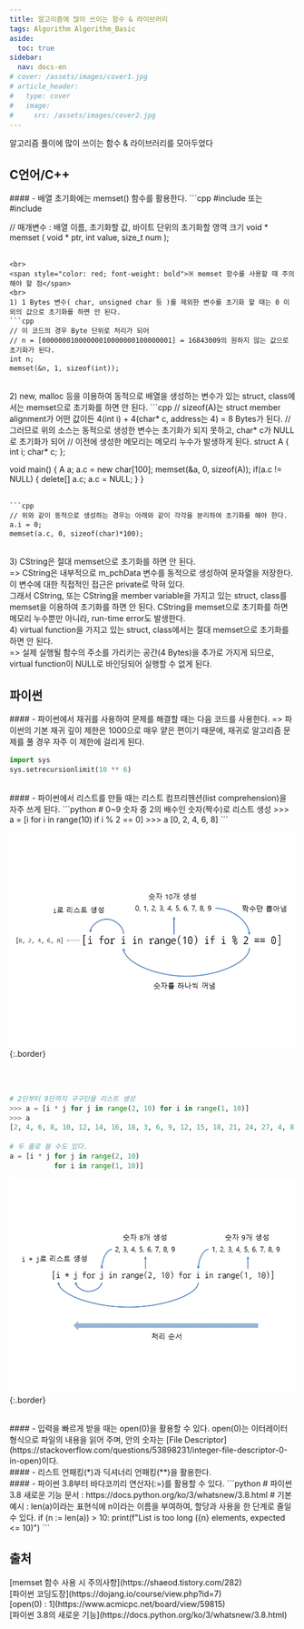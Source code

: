 ```yaml
---
title: 알고리즘에 많이 쓰이는 함수 & 라이브러리
tags: Algorithm Algorithm_Basic
aside:
  toc: true
sidebar:
  nav: docs-en
# cover: /assets/images/cover1.jpg
# article_header:
#   type: cover
#   image:
#     src: /assets/images/cover2.jpg
---
```


알고리즘 풀이에 많이 쓰이는 함수 & 라이브러리를 모아두었다

<!-- more -->
<h2 id="h1">C언어/C++</h2>
#### - 배열 초기화에는 memset() 함수를 활용한다.
```cpp
#include <memory.h> 또는
#include <string.h>

// 매개변수 : 배열 이름, 초기화할 값, 바이트 단위의 초기화할 영역 크기
void * memset ( void * ptr, int value, size_t num );
```

<br>
<span style="color: red; font-weight: bold">※ memset 함수를 사용할 때 주의해야 할 점</span>
<br>
1) 1 Bytes 변수( char, unsigned char 등 )를 제외한 변수를 초기화 할 때는 0 이외의 값으로 초기화를 하면 안 된다.
```cpp
// 이 코드의 경우 Byte 단위로 처리가 되어
// n = [00000001000000010000000100000001] = 16843009의 원하지 않는 값으로 초기화가 된다.
int n;
memset(&n, 1, sizeof(int));
```

<br>
2) new, malloc 등을 이용하여 동적으로 배열을 생성하는 변수가 있는 struct, class에서는 memset으로 초기화를 하면 안 된다.
```cpp
// sizeof(A)는 struct member alignment가 어떤 값이든 4(int i) + 4(char* c, address는 4) = 8 Bytes가 된다.
// 그러므로 위의 소스는 동적으로 생성한 변수는 초기화가 되지 못하고, char* c가 NULL로 초기화가 되어
// 이전에 생성한 메모리는 메모리 누수가 발생하게 된다.
struct A
{
   int i;
   char* c;
};

void main()
{
   A a;
   a.c = new char[100];
   memset(&a, 0, sizeof(A));
   if(a.c != NULL)
   {
      delete[] a.c;
      a.c = NULL;
   }
}
```

```cpp
// 위와 같이 동적으로 생성하는 경우는 아래와 같이 각각을 분리하여 초기화를 해야 한다.
a.i = 0;
memset(a.c, 0, sizeof(char)*100);
```

<br>
3) CString은 절대 memset으로 초기화를 하면 안 된다.
<br>
=> CString은 내부적으로 m_pchData 변수를 동적으로 생성하여 문자열을 저장한다.
<br>이 변수에 대한 직접적인 접근은 private로 막혀 있다.
<br>그래서 CString, 또는 CString을 member variable을 가지고 있는
struct, class를 memset을 이용하여 초기화를 하면 안 된다.
CString을 memset으로 초기화를 하면 메모리 누수뿐만 아니라, run-time error도 발생한다.

<br>
4) virtual function을 가지고 있는 struct, class에서는 절대 memset으로 초기화를 하면 안 된다.
<br>
=> 실제 실행될 함수의 주소를 가리키는 공간(4 Bytes)을 추가로 가지게 되므로, virtual function이 NULL로 바인딩되어 실행할 수 없게 된다.

<br>
<h2 id="h2">파이썬</h2>
#### - 파이썬에서 재귀를 사용하여 문제를 해결할 때는 다음 코드를 사용한다.
=> 파이썬의 기본 재귀 깊이 제한은 1000으로 매우 얕은 편이기 때문에, 재귀로 알고리즘 문제를 풀 경우 자주 이 제한에 걸리게 된다.

```python
import sys
sys.setrecursionlimit(10 ** 6)
```

<br>
#### - 파이썬에서 리스트를 만들 때는 리스트 컴프리헨션(list comprehension)을 자주 쓰게 된다.
```python
# 0~9 숫자 중 2의 배수인 숫자(짝수)로 리스트 생성
>>> a = [i for i in range(10) if i % 2 == 0]
>>> a
[0, 2, 4, 6, 8]
```

![Image](/assets/postimage/listcomprehension_1.png){:.border}

<br><br>
```python
# 2단부터 9단까지 구구단을 리스트 생성
>>> a = [i * j for j in range(2, 10) for i in range(1, 10)]
>>> a
[2, 4, 6, 8, 10, 12, 14, 16, 18, 3, 6, 9, 12, 15, 18, 21, 24, 27, 4, 8, 12, 16, 20, 24, 28, 32, 36, 5, 10, 15, 20, 25, 30, 35, 40, 45, 6, 12, 18, 24, 30, 36, 42, 48, 54, 7, 14, 21, 28, 35, 42, 49, 56, 63, 8, 16, 24, 32, 40, 48, 56, 64, 72, 9, 18, 27, 36, 45, 54, 63, 72, 81]

# 두 줄로 쓸 수도 있다.
a = [i * j for j in range(2, 10)
           for i in range(1, 10)]
```

![Image](/assets/postimage/listcomprehension_2.png){:.border}

<br>
#### - 입력을 빠르게 받을 때는 open(0)을 활용할 수 있다.
open(0)는 이터레이터 형식으로 파일의 내용을 읽어 주며, 안의 숫자는 [File Descriptor](https://stackoverflow.com/questions/53898231/integer-file-descriptor-0-in-open)이다.

<br>
#### - 리스트 언패킹(*)과 딕셔너리 언패킹(**)을 활용한다.

<br>
#### - 파이썬 3.8부터 바다코끼리 연산자(:=)를 활용할 수 있다.
```python
# 파이썬 3.8 새로운 기능 문서 : https://docs.python.org/ko/3/whatsnew/3.8.html
# 기본 예시 : len(a)이라는 표현식에 n이라는 이름을 부여하여, 할당과 사용을 한 단계로 줄일 수 있다.
if (n := len(a)) > 10:
    print(f"List is too long ({n} elements, expected <= 10)")
```

<br>
<h2 id="h3">출처</h2>
[memset 함수 사용 시 주의사항](https://shaeod.tistory.com/282) <br>
[파이썬 코딩도장](https://dojang.io/course/view.php?id=7) <br>
[open(0) : 1](https://www.acmicpc.net/board/view/59815) <br>
[파이썬 3.8의 새로운 기능](https://docs.python.org/ko/3/whatsnew/3.8.html)
